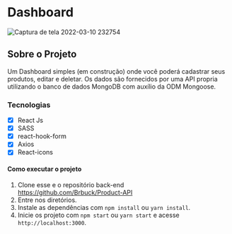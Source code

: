 # Dashboard

![Captura de tela 2022-03-10 232754](https://user-images.githubusercontent.com/62665590/157790753-436f86f5-d352-4e60-adc3-968be3b0e71a.png)

## Sobre o Projeto

Um Dashboard simples (em construção) onde você poderá cadastrar seus produtos, editar e deletar.
Os dados são fornecidos por uma API propria utilizando o banco de dados MongoDB com auxílio da ODM Mongoose.

### Tecnologias

- [x] React Js
- [x] SASS
- [x] react-hook-form
- [x] Axios
- [x] React-icons

#### Como executar o projeto

1. Clone esse e o repositório back-end https://github.com/Brbuck/Product-API
2. Entre nos diretórios.
3. Instale as dependências com `npm install` ou `yarn install`.
4. Inicie os projeto com `npm start` ou `yarn start` e acesse `http://localhost:3000`.
